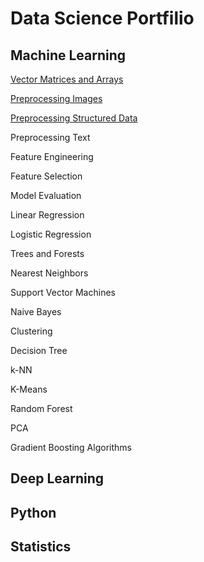 Data Science Portfilio 
========

## Machine Learning

[Vector Matrices and Arrays](Vectors_Matrices_Arrays/)

[Preprocessing Images](image_preprocessing/)

[Preprocessing Structured Data](data/)



Preprocessing Text


Feature Engineering 


Feature Selection


Model Evaluation

Linear Regression

Logistic Regression

Trees and Forests

Nearest Neighbors

Support Vector Machines

Naive Bayes

Clustering 

Decision Tree

k-NN

K-Means

Random Forest

PCA

Gradient Boosting Algorithms 



## Deep Learning




## Python





## Statistics
